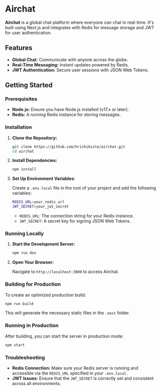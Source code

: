 # Airchat

**Airchat** is a global chat platform where everyone can chat in real-time. It's built using Next.js and integrates with Redis for message storage and JWT for user authentication.

## Features

- **Global Chat:** Communicate with anyone across the globe.
- **Real-Time Messaging:** Instant updates powered by Redis.
- **JWT Authentication:** Secure user sessions with JSON Web Tokens.

## Getting Started

### Prerequisites

- **Node.js:** Ensure you have Node.js installed (v17.x or later).
- **Redis:** A running Redis instance for storing messages.

### Installation

1. **Clone the Repository:**

   ```bash
   git clone https://github.com/hrichiksite/airchat.git
   cd airchat
   ```

2. **Install Dependencies:**

   ```bash
   npm install
   ```

3. **Set Up Environment Variables:**

   Create a `.env.local` file in the root of your project and add the following variables:

   ```bash
   REDIS_URL=your_redis_url
   JWT_SECRET=your_jwt_secret
   ```

   - `REDIS_URL`: The connection string for your Redis instance.
   - `JWT_SECRET`: A secret key for signing JSON Web Tokens.

### Running Locally

1. **Start the Development Server:**

   ```bash
   npm run dev
   ```

2. **Open Your Browser:**

   Navigate to `http://localhost:3000` to access Airchat.

### Building for Production

To create an optimized production build:

```bash
npm run build
```

This will generate the necessary static files in the `.next` folder.

### Running in Production

After building, you can start the server in production mode:

```bash
npm start
```

### Troubleshooting

- **Redis Connection:** Make sure your Redis server is running and accessible via the `REDIS_URL` specified in your `.env.local`.
- **JWT Issues:** Ensure that the `JWT_SECRET` is correctly set and consistent across all environments.
